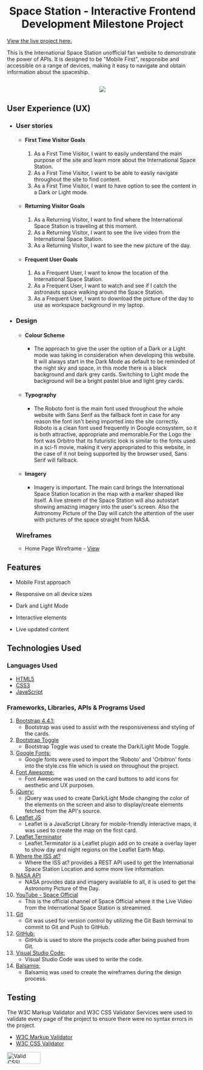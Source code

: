 <h1 align="center">Space Station - Interactive Frontend Development Milestone Project</h1>

[View the live project here.](https://fabioaraujo76.github.io/spacestation_mp2/)

This is the International Space Station unofficial fan website to demonstrate the power of APIs. It is designed to be "Mobile First", responsibe and accessible on a range of devices, making it easy to navigate and obtain information about the spaceship.

<h2 align="center"><img src="https://fabioaraujo76.github.io/spacestation_mp2/assets/img/landing.png"></h2>


 ## User Experience (UX)

-   ### User stories

    -   #### First Time Visitor Goals

        1. As a First Time Visitor, I want to easily understand the main purpose of the site and learn more about the International Space Station.
        2. As a First Time Visitor, I want to be able to easily navigate throughout the site to find content.
        3. As a First Time Visitor, I want to have option to see the content in a Dark or Light mode.

    -   #### Returning Visitor Goals

        1. As a Returning Visitor, I want to find where the International Space Station is traveling at this moment.
        2. As a Returning Visitor, I want to see the live video from the International Space Station.
        3. As a Returning Visitor, I want to see the new picture of the day.

    -   #### Frequent User Goals
        1. As a Frequent User, I want to know the location of the International Space Station.
        2. As a Frequent User, I want to watch and see if I catch the astronauts space walking around the Space Station.
        3. As a Frequent User, I want to download the picture of the day to use as workspace background in my laptop.

-   ### Design
    -   #### Colour Scheme
        -   The approach to give the user the option of a Dark or a Light mode was taking in consideration when developing this website. It will always start in the Dark Mode as default to be reminded of the night sky and space, in this mode there is a black background and dark grey cards. Switching to Light mode the background will be a bright pastel blue and light grey cards.
    -   #### Typography
        -   The Roboto font is the main font used throughout the whole website with Sans Serif as the fallback font in case for any reason the font isn't being imported into the site correctly. Roboto is a clean font used frequently in Google ecosystem, so it is both attractive, appropriate and memorable.For the Logo the font was Orbitro that its futuristic look is similar to the fonts used in a sci-fi movie, making it very appropriated to this website, in the case of it not being supported by the browser used, Sans Serif will fallback.

    -   #### Imagery
        -   Imagery is important. The main card brings the International Space Station location in the map with a marker shaped like itself. A live streem of the Space Station will also autostart showing amazing imagery into the user's screen. Also the Astronomy Picture of the Day will catch the attention of the user with pictures of the space straight from NASA.

       ### Wireframes

    -   Home Page Wireframe - [View](https://drive.google.com/file/d/1ImHxpkpQ5OTSVJzXGB-Z9g_JXOTMM2qf/view?usp=sharing)

## Features

-   Mobile First approach

-   Responsive on all device sizes

-   Dark and Light Mode

-   Interactive elements

-   Live updated content

## Technologies Used

### Languages Used

-   [HTML5](https://en.wikipedia.org/wiki/HTML5)
-   [CSS3](https://en.wikipedia.org/wiki/Cascading_Style_Sheets)
-   [JavaScript](https://en.wikipedia.org/wiki/JavaScript)

### Frameworks, Libraries, APIs & Programs Used

1. [Bootstrap 4.4.1:](https://getbootstrap.com/docs/4.4/getting-started/introduction/)
    - Bootstrap was used to assist with the responsiveness and styling of the cards.
1. [Bootstrap Toggle](https://www.bootstraptoggle.com/)
    - Bootstrap Toggle was used to create the Dark/Light Mode Toggle.
1. [Google Fonts:](https://fonts.google.com/)
    - Google fonts were used to import the 'Roboto' and 'Orbitron' fonts into the style.css file which is used on throughout the project.
1. [Font Awesome:](https://fontawesome.com/)
    - Font Awesome was used on the card buttons to add icons for aesthetic and UX purposes.
1. [jQuery:](https://jquery.com/)
    - jQuery was used to create Dark/Light Mode changing the color of the elements on the screen and also to display/create elements fetched from the API's source.
1. [Leaflet JS](https://leafletjs.com/)
    - Leaflet is a JavaScript Library for mobile-friendly interactive maps, it was used to create the map on the first card.
1. [Leaflet.Terminator](https://github.com/joergdietrich/Leaflet.Terminator)
    - Leaflet.Terminator is a Leaflet plugin add on to create a overlay layer to show day and night regions on the Leaflet Earth Map.
1. [Where the ISS at?](https://wheretheiss.at/w/developer)
    - Where the ISS at? provides a REST API used to get the International Space Station Location and some more live information.
1. [NASA API](https://api.nasa.gov/)
    - NASA provides data and imagery available to all, it is used to get the Astronomy Picture of the Day.
1. [YouTube - Space Official](https://www.youtube.com/channel/UCIR_LPmEQ9QHR0yB2lxgaxQ)
    - This is the official channel of Space Official where it the Live Video from the International Space Station is streammed.
1. [Git](https://git-scm.com/)
    - Git was used for version control by utilizing the Git Bash terminal to commit to Git and Push to GitHub.
1. [GitHub:](https://github.com/)
    - GitHub is used to store the projects code after being pushed from Git.
1. [Visual Studio Code:](https://code.visualstudio.com/)
    - Visual Studio Code was used to write the code.
1. [Balsamiq:](https://balsamiq.com/)
    - Balsamiq was used to create the wireframes during the design process.


## Testing

The W3C Markup Validator and W3C CSS Validator Services were used to validate every page of the project to ensure there were no syntax errors in the project.

-   [W3C Markup Validator](https://jigsaw.w3.org/css-validator/#validate_by_input)
-   [W3C CSS Validator](https://jigsaw.w3.org/css-validator/#validate_by_input)
<p>
<a href="http://jigsaw.w3.org/css-validator/check/referer">
    <img style="border:0;width:88px;height:31px"
        src="http://jigsaw.w3.org/css-validator/images/vcss-blue"
        alt="Valid CSS!" />
    </a>
</p>

